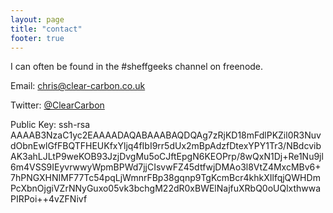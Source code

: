 ```yaml
---
layout: page
title: "contact"
footer: true
---
```

I can often be found in the #sheffgeeks channel on freenode.

Email: [chris@clear-carbon.co.uk](mailto:chris@clear-carbon.co.uk)

Twitter: [@ClearCarbon](http://www.twitter.com/ClearCarbon)

Public Key:
<span class='allow-break'>
ssh-rsa AAAAB3NzaC1yc2EAAAADAQABAAABAQDQAg7zRjKD18mFdlPKZil0R3NuvdObnEwlGfFBQTFHEUKfxYljq4fIbI9rr5dUx2mBpAdzfDtexYPY1Tr3/NBdcvibAK3ahLJLtP9weKOB93JzjDvgMu5oCJftEpgN6KEOPrp/8wQxN1Dj+Re1Nu9jl6m4VSS9IEyvrwwyWpmBPWd7jjCIsvwFZ45dtfwjDMAo3l8VtZ4MxcMBv6+7hPNGXHNIMF77Tc54pqLjWmnrFBp38gqnp9TgKcmBcr4khkXIlfqjQWHDmPcXbnOjgiVZrNNyGuxo05vk3bchgM22dR0xBWElNajfuXRbQ0oUQlxthwwaPIRPoi++4vZFNivf
</span>

